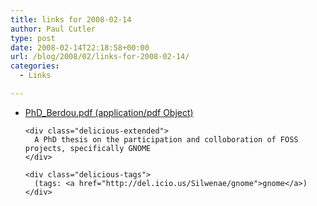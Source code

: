 ```yaml
---
title: links for 2008-02-14
author: Paul Cutler
type: post
date: 2008-02-14T22:18:58+00:00
url: /blog/2008/02/links-for-2008-02-14/
categories:
  - Links

---
```

<ul class="delicious">
  <li>
    <div class="delicious-link">
      <a href="http://opensource.mit.edu/papers/PhD_Berdou.pdf">PhD_Berdou.pdf (application/pdf Object)</a>
    </div>
    
    <div class="delicious-extended">
      A PhD thesis on the participation and colloboration of FOSS projects, specifically GNOME
    </div>
    
    <div class="delicious-tags">
      (tags: <a href="http://del.icio.us/Silwenae/gnome">gnome</a>)
    </div>
  </li>
</ul>
